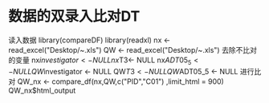 # 数据的双录入比对DT
  读入数据
library(compareDF)
library(readxl)
nx <- read_excel("Desktop/~.xls")
QW <- read_excel("Desktop/~.xls")
  去除不比对的变量
nx$investigator <- NULL
nx$T3<- NULL
nx$ADT05_5<- NULL
QW$investigator <- NULL
QW$T3<- NULL
QW$ADT05_5 <- NULL
  进行比对
QW_nx <- compare_df(nx,QW,c("PID","C01") ,limit_html = 900)
QW_nx$html_output
